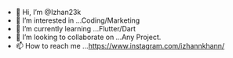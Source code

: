 - 👋 Hi, I’m @Izhan23k
- 👀 I’m interested in ...Coding/Marketing
- 🌱 I’m currently learning ...Flutter/Dart
- 💞️ I’m looking to collaborate on ...Any Project.
- 📫 How to reach me ...https://www.instagram.com/izhannkhann/

<!---
Izhan23k/Izhan23k is a ✨ special ✨ repository because its `README.md` (this file) appears on your GitHub profile.
You can click the Preview link to take a look at your changes.
--->
